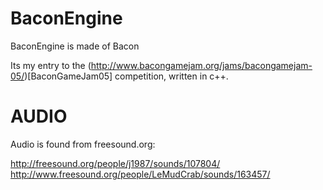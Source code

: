 BaconEngine
===========

BaconEngine is made of Bacon

Its my entry to the (http://www.bacongamejam.org/jams/bacongamejam-05/)[BaconGameJam05] competition, written in c++.


AUDIO
=====

Audio is found from freesound.org:

http://freesound.org/people/j1987/sounds/107804/
http://www.freesound.org/people/LeMudCrab/sounds/163457/
